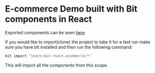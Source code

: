 # E-commerce Demo built with Bit components in React

Exported components can be seen [here](https://bit.dev/learn-bit-react/ecommerce)

If you would like to import(clone) the project to take it for a test run make sure you have bit installed and then run the following command:

```bash
bit import "learn-bit-react.ecommerce/*"
```

This will import all the components from this scope.
